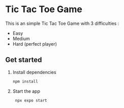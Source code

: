 # Tic Tac Toe Game

This is an simple Tic Tac Toe Game with 3 difficulties :

- Easy
- Medium
- Hard (perfect player)

## Get started

1. Install dependencies

   ```bash
   npm install
   ```

2. Start the app

   ```bash
    npx expo start
   ```
